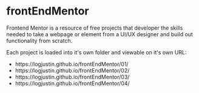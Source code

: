 # frontEndMentor

Frontend Mentor is a resource of free projects that developer the skills needed to take a webpage or element from a UI/UX designer and build out functionality from scratch.

Each project is loaded into it's own folder and viewable on it's own URL: 
<ul>
<li>https://logjustin.github.io/frontEndMentor/01/</li>
<li>https://logjustin.github.io/frontEndMentor/02/</li>
<li>https://logjustin.github.io/frontEndMentor/03/</li>
<li>https://logjustin.github.io/frontEndMentor/04/</li>
</ul>
